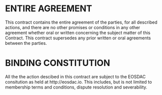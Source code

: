 <h1 class="clause">ENTIRE AGREEMENT</h1>
This contract contains the entire agreement of the parties, for all described actions, and there are no other promises or conditions in any other agreement whether oral or written concerning the subject matter of this Contract. This contract supersedes any prior written or oral agreements between the parties. 

<h1 class="clause">BINDING CONSTITUTION</h1>
All the the action descibed in this contract are subject to the EOSDAC consitution as held at http://eosdac.io. This includes, but is not limited to membership terms and conditions, dispute resolution and severability.
